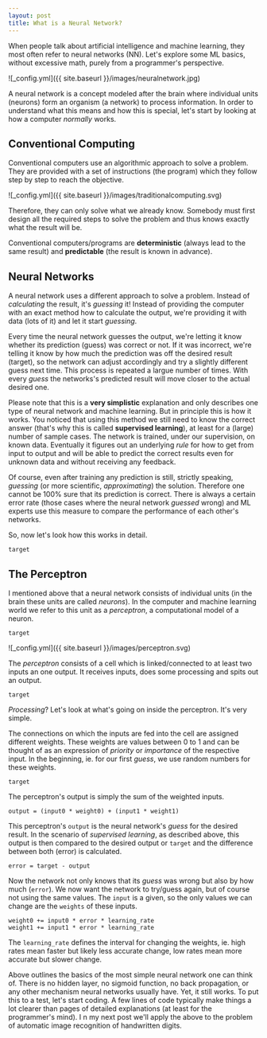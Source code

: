 ```yaml
---
layout: post
title: What is a Neural Network?
---
```


When people talk about artificial intelligence and machine learning, they most often refer to neural networks (NN). 
Let's explore some ML basics, without excessive math, purely from a programmer's perspective.

![_config.yml]({{ site.baseurl }}/images/neuralnetwork.jpg)

A neural network is a concept modeled after the brain where individual units (neurons) form an organism (a network) to process information. 
In order to understand what this means and how this is special, let's start by looking at how a computer *normally* works.  

## Conventional Computing

Conventional computers use an algorithmic approach to solve a problem. 
They are provided with a set of instructions (the program) which they follow step by step to reach the objective.

![_config.yml]({{ site.baseurl }}/images/traditionalcomputing.svg)

Therefore, they can only solve what we already know. 
Somebody must first design all the required steps to solve the problem and thus knows exactly what the result will be.

Conventional computers/programs are **deterministic** (always lead to the same result) and **predictable** (the result is known in advance). 

## Neural Networks

A neural network uses a different approach to solve a problem. 
Instead of *calculating* the result, it's *guessing* it! 
Instead of providing the computer with an exact method how to calculate the output, we're providing it with data (lots of it) and let it start *guessing*. 

Every time the neural network guesses the output, we're letting it know whether its prediction (guess) was correct or not. 
If it was incorrect, we're telling it know by how much the prediction was off the desired result (target), so the network can adjust accordingly and try a slightly different guess next time.
This process is repeated a largue number of times. 
With every *guess* the networks's predicted result will move closer to the actual desired one. 

Please note that this is a **very simplistic** explanation and only describes one type of neural network and machine learning. 
But in principle this is how it works. 
You noticed that using this method we still need to know the correct answer (that's why this is called **supervised learning**), at least for a (large) number of sample cases.
The network is trained, under our supervision, on known data. 
Eventually it figures out an underlying *rule* for how to get from input to output and will be able to predict the correct results even for unknown data and without receiving any feedback.

Of course, even after training any prediction is still, strictly speaking, *guessing* (or more scientific, *approximating*) the solution.
Therefore one cannot be 100% sure that its prediction is correct. 
There is always a certain error rate (those cases where the neural network *guessed* wrong) and ML experts use this measure to compare the performance of each other's networks.
 
So, now let's look how this works in detail.

`target`

## The Perceptron

I mentioned above that a neural network consists of individual units (in the brain these units are called *neurons*). 
In the computer and machine learning world we refer to this unit as a *perceptron*, a computational model of a neuron.

`target`

![_config.yml]({{ site.baseurl }}/images/perceptron.svg)

The *perceptron* consists of a cell which is linked/connected to at least two inputs an one output.
It receives inputs, does some processing and spits out an output. 

`target`

*Processing*? Let's look at what's going on inside the perceptron. It's very simple. 

The connections on which the inputs are fed into the cell are assigned different weights. 
These weights are values between 0 to 1 and can be thought of as an expression of *priority* or *importance* of the respective input. 
In the beginning, ie. for our first *guess*, we use random numbers for these weights.

`target`

The perceptron's output is simply the sum of the weighted inputs.

```
output = (input0 * weight0) + (input1 * weight1)

```

This perceptron's `output` is the neural network's *guess* for the desired result.
In the scenario of *supervised learning*, as described above, this output is then compared to the desired output or `target` and the difference between both (error) is calculated.

```
error = target - output

```

Now the network not only knows that its *guess* was wrong but also by how much (`error`).
We now want the network to try/guess again, but of course not using the same values.
The `input` is a given, so the only values we can change are the `weights` of these inputs.

```
weight0 += input0 * error * learning_rate
weight1 += input1 * error * learning_rate

```

The `learning_rate` defines the interval for changing the weights, ie. high rates mean faster but likely less accurate change, low rates mean more accurate but slower change.

Above outlines the basics of the most simple neural network one can think of. 
There is no hidden layer, no sigmoid function, no back propagation, or any other mechanism neural networks usually have.
Yet, it still works.
To put this to a test, let's start coding. A few lines of code typically make things a lot clearer than pages of detailed explanations (at least for the programmer's mind).
I
n my next post we'll apply the above to the problem of automatic image recognition of handwritten digits. 
